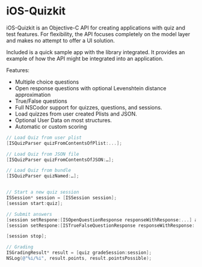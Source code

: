 iOS-Quizkit
===========

iOS-Quizkit is an Objective-C API for creating applications with quiz and test features. 
For flexibility, the API focuses completely on the model layer and makes no attempt to offer a UI solution.

Included is a quick sample app with the library integrated. It provides an example of how the API might be integrated into an application.

Features:
- Multiple choice questions
- Open response questions with optional Levenshtein distance approximation
- True/False questions
- Full NSCodor support for quizzes, questions, and sessions.
- Load quizzes from user created Plists and JSON.
- Optional User Data on most structures.
- Automatic or custom scoring

```Objective-C
// Load Quiz from user plist
[ISQuizParser quizFromContentsOfPlist:...];

// Load Quiz from JSON file
[ISQuizParser quizFromContentsOfJSON:…];

// Load Quiz from bundle
[ISQuizParser quizNamed:…];

```

```Objective-C

// Start a new quiz session
ISSession* session = [ISSession session];
[session start:quiz];

// Submit answers
[session setRespone:[ISOpenQuestionResponse responseWithResponse:...] atIndex:0];
[session setRespone:[ISTrueFalseQuestionResponse responseWithResponse:...] atIndex:1];

[session stop];

// Grading
ISGradingResult* result = [quiz gradeSession:session];
NSLog(@"%i/%i", result.points, result.pointsPossible);

```
